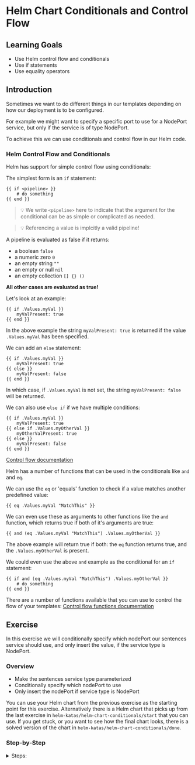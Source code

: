 # Helm Chart Conditionals and Control Flow

## Learning Goals

- Use Helm control flow and conditionals
- Use if statements
- Use equality operators

## Introduction

Sometimes we want to do different things in our templates depending on how our deployment is to be configured.

For example we might want to specify a specific port to use for a NodePort service, but only if the service is of type NodePort.

To achieve this we can use conditionals and control flow in our Helm code.

### Helm Control Flow and Conditionals

Helm has support for simple control flow using conditionals:

The simplest form is an `if` statement:

```
{{ if <pipeline> }}
    # do something
{{ end }}
```
> :bulb: We write `<pipeline>` here to indicate that the argument for the conditional can be as simple or complicated as needed.

> :bulb: Referencing a value is implcitly a valid pipeline!

A pipeline is evaluated as false if it returns:
- a boolean `false`
- a numeric zero `0`
- an empty string `""`
- an empty or null `nil`
- an empty collection `[] {} ()`

**All other cases are evaluated as true!**

Let's look at an example:
```
{{ if .Values.myVal }}
    myValPresent: true
{{ end }}
```
In the above example the string `myValPresent: true` is returned if the value `.Values.myVal` has been specified.

We can add an `else` statement:

```
{{ if .Values.myVal }}
    myValPresent: true
{{ else }}
    myValPresent: false
{{ end }}
```
In which case, if `.Values.myVal` is not set, the string `myValPresent: false` will be returned.

We can also use `else if` if we have multiple conditions:

```
{{ if .Values.myVal }}
    myValPresent: true
{{ else if .Values.myOtherVal }}
    myOtherValPresent: true
{{ else }}
    myValPresent: false
{{ end }}
```

[Control flow documentation](https://helm.sh/docs/chart_template_guide/control_structures/)

Helm has a number of functions that can be used in the conditionals like `and` and `eq`.

We can use the `eq` or 'equals' function to check if a value matches another predefined value:
```
{{ eq .Values.myVal "MatchThis" }}
```

We can even use these as arguments to other functions like the `and` function, which returns true if both of it's arguments are true:

```
{{ and (eq .Values.myVal "MatchThis") .Values.myOtherVal }}
```

The above example will return true if both: the `eq` function returns true, and the `.Values.myOtherVal` is present.

We could even use the above `and` example as the conditional for an `if` statement:

```
{{ if and (eq .Values.myVal "MatchThis") .Values.myOtherVal }}
    # do something
{{ end }}
```

There are a number of functions available that you can use to control the flow of your templates: [Control flow functions documentation](https://helm.sh/docs/chart_template_guide/function_list/#logic-and-flow-control-functions)

## Exercise

In this exercise we will conditionally specify which nodePort our sentences service should use, and only insert the value, if the service type is NodePort.

### Overview

- Make the sentences service type parameterized
- Conditionally specify which nodePort to use
- Only insert the nodePort if service type is NodePort

You can use your Helm chart from the previous exercise as the starting point for this exercise.
Alternatively there is a Helm chart that picks up from the last exercise in `helm-katas/helm-chart-conditionals/start` that you can use.
If you get stuck, or you want to see how the final chart looks, there is a solved version of the chart in `helm-katas/helm-chart-conditionals/done`.

### Step-by-Step

<details>
<summary>Steps:</summary>

**Make the sentences service type parameterized**

First let's have a look at the sentences service template, the file is located in `sentence-app/templates/sentences-svc.yaml`

The type and ports for the service are hard-coded in the service template.

- Let's make the type a parameter:

```yaml
apiVersion: v1
kind: Service
...
spec:
  ...
  type: {{ .Values.sentences.service.type }}
```

- Add the type to your `values.yaml`:

```yaml
sentences:
  ...
  service:
    type: ClusterIP
```

- Let's try to render the service template:

```sh
$ helm template sentence-app --show-only templates/sentences-svc.yaml
---
# Source: sentence-app/templates/sentences-svc.yaml
apiVersion: v1
kind: Service
...
spec:
  ...
  type: ClusterIP
```

Sweet, that works.

- Let's try to change the `type` in your `values.yaml` to `NodePort`.

- Render the template again, and verify that it is now set to `NodePort`.

**Conditionally specify which nodePort to use**

When using the `NodePort` service type, Kubernetes allows us to specify which port we would like to use.
This argument is only relevant when using the `NodePort` service type, so let's make conditional that only adds the `nodePort` key if the value is set.

> :bulb: Note the difference in case for `NodePort` and `nodePort`.

- Choose a random number between 30000 and 32767 and add it as the `nodePort` in your `values.yaml`:

> :bulb: the range `30000-32767` is the default range for NodePorts in Kubernetes.
> Only one service can occupy a specific port at a time, therefore if you are multiple people doing the exercises together, then everyone must choose a unique port, so as not to conflict.
> [You click here if you need inspiration for your unique port number](https://www.randomlists.com/random-numbers?dup=false&qty=1&max=32767&min=30000)
> In the example we will use `31234`, but you should choose a different one.

```yaml
sentences:
  ...
  service:
    type: NodePort
    nodePort: 31234
```

- Add the conditional to the `ports` map of the service spec in your sentences service template:

```yaml
apiVersion: v1
kind: Service
...
spec:
  ports:
  - port: 8080
    protocol: TCP
    targetPort: 8080
    {{- if .Values.sentences.service.nodePort }}
    nodePort: {{ .Values.sentences.service.nodePort }}
    {{- end }}
  ...
  type: {{ .Values.sentences.service.type }}
```

> :bulb: Notice the use of `{{-` to remove whitespace around the injected value in the if statement.

Now the `nodePort` key will be inserted if the key is set.

- Render the template:

```sh
helm template sentence-app --show-only templates/sentences-svc.yaml
---
# Source: sentence-app/templates/sentences-svc.yaml
apiVersion: v1
kind: Service
metadata:
...
spec:
  ports:
  - port: 8080
    protocol: TCP
    targetPort: 8080
    nodePort: 31234
  ...
```

- Try to comment out the `nodePort` in your values file and render the template again:

```yaml
sentences:
  ...
  service:
    type: ClusterIP
    # nodePort: 31234
```

When we render the template again the `nodePort` will not be shown, as the value is not set, which means the if statement is false.

```sh
helm template sentence-app --show-only templates/sentences-svc.yaml
---
# Source: sentence-app/templates/sentences-svc.yaml
apiVersion: v1
kind: Service
metadata:
...
spec:
  ports:
  - port: 8080
    protocol: TCP
    targetPort: 8080
  ...
```

- Uncomment the `nodePort` line in your values file.

**Only insert the nodePort if service type is NodePort**

As we stated in the beginning of the exercise the `nodePort` key is only used if the service type is `NodePort`.
So we can add an extra condition to our service, so that the `nodePort` key is only used if the service is indeed set to `NodePort`.

To do this we will use the `and` function.

The `and` function takes two arguments, both of which must be true:

```yaml
{{ and <pipeline> <pipeline> }}
```

An argument can be the result of another function or pipeline of functions.
These must be placed in parentheses.

We can use the `eq` or 'equals' function to check that the service is type is "NodePort":

```yaml
{{ eq .Values.MyValue "MyValue" }}
```

When we put it all together we get an if statement, where the condition is the `and` function, where the first of the arguments to the `and` function is the `eq` function that checks if the service type is `NodePort` and the second argument is a check that the `nodePort` value has been set.

```yaml
{{ if and (eq .Values.sentences.service.type "NodePort") .Values.sentences.service.nodePort }}
```

Thus only when both conditions are met, the value will be inserted.

- Edit your service file with the new if statement:

```yaml
apiVersion: v1
kind: Service
...
spec:
  ports:
  - port: 8080
    protocol: TCP
    targetPort: 8080
    {{- if and (eq .Values.sentences.service.type "NodePort") .Values.sentences.service.nodePort }}
    nodePort: {{ .Values.sentences.service.nodePort }}
    {{- end }}
  ...
  type: {{ .Values.sentences.service.type }}
```

- Try to render the template:

```sh
$ helm template sentence-app --show-only templates/sentences-svc.yaml
---
# Source: sentence-app/templates/sentences-svc.yaml
apiVersion: v1
kind: Service
...
spec:
  ports:
  - port: 8080
    protocol: TCP
    targetPort: 8080
    nodePort: 31234
  ...
  type: NodePort
```

- Try to change the type back to `ClusterIP` in the values file, and render the template again:

```sh
$ helm template sentence-app --show-only templates/sentences-svc.yaml
---
# Source: sentence-app/templates/sentences-svc.yaml
apiVersion: v1
kind: Service
...
spec:
  ports:
  - port: 8080
    protocol: TCP
    targetPort: 8080
  ...
  type: ClusterIP
```

So that we can verify that the `nodePort` key is only added when the `type` is set to `NodePort`.

</details>
